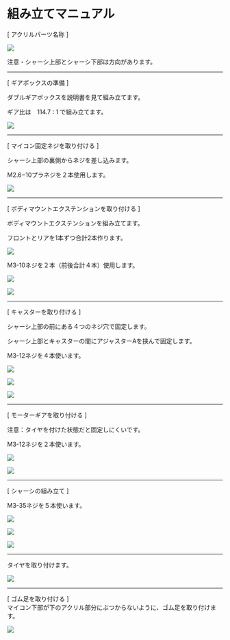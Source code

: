 # 組み立てマニュアル

[ アクリルパーツ名称 ]

![](/type2/img/type2_m01.png)

注意・シャーシ上部とシャーシ下部は方向があります。

<hr>

[ ギアボックスの準備 ]

ダブルギアボックスを説明書を見て組み立てます。

ギア比は　114.7 : 1 で組み立てます。

![](/type2/img/type2_m02.jpg)

<hr>

[ マイコン固定ネジを取り付ける ]

シャーシ上部の裏側からネジを差し込みます。

M2.6−10プラネジを２本使用します。

![](/type2/img/type2_m03.png)

<hr>

[ ボディマウントエクステンションを取り付ける ]

ボディマウントエクステンションを組み立てます。

フロントとリアを1本ずつ合計2本作ります。

![](/type1/img/type1_m03.png)

M3-10ネジを２本（前後合計４本）使用します。

![](/type2/img/type2_m04.png)

![](/type2/img/type2_m05.png)

<hr>

[ キャスターを取り付ける ]

シャーシ上部の前にある４つのネジ穴で固定します。

シャーシ上部とキャスターの間にアジャスターAを挟んで固定します。

M3-12ネジを４本使います。

![](/type2/img/type2_m06.png)

![](/type2/img/type2_m07.png)

![](/type2/img/type2_001.jpg)

<hr>

[ モーターギアを取り付ける ]

注意：タイヤを付けた状態だと固定しにくいです。

M3-12ネジを２本使います。

![](/type2/img/type2_m08.png)

![](/type2/img/type2_002.jpg)

<hr>

[ シャーシの組み立て ]

M3-35ネジを５本使います。

![](/type2/img/type2_m09.png)

![](/type2/img/type2_003.jpg)

![](/type2/img/type2_004.jpg)

<hr>

タイヤを取り付けます。<br>

![](/type2/img/type2_005.jpg)

<hr>

[ ゴム足を取り付ける ]<br>
マイコン下部が下のアクリル部分にぶつからないように、ゴム足を取り付けます。<br>

![](/type2/img/type2_006.jpg)
